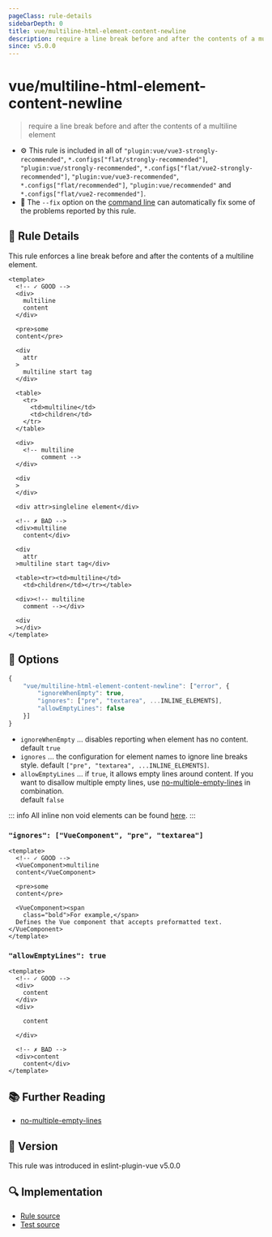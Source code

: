 ```yaml
---
pageClass: rule-details
sidebarDepth: 0
title: vue/multiline-html-element-content-newline
description: require a line break before and after the contents of a multiline element
since: v5.0.0
---
```


# vue/multiline-html-element-content-newline

> require a line break before and after the contents of a multiline element

- :gear: This rule is included in all of `"plugin:vue/vue3-strongly-recommended"`, `*.configs["flat/strongly-recommended"]`, `"plugin:vue/strongly-recommended"`, `*.configs["flat/vue2-strongly-recommended"]`, `"plugin:vue/vue3-recommended"`, `*.configs["flat/recommended"]`, `"plugin:vue/recommended"` and `*.configs["flat/vue2-recommended"]`.
- :wrench: The `--fix` option on the [command line](https://eslint.org/docs/user-guide/command-line-interface#fixing-problems) can automatically fix some of the problems reported by this rule.

## :book: Rule Details

This rule enforces a line break before and after the contents of a multiline element.

<eslint-code-block fix :rules="{'vue/multiline-html-element-content-newline': ['error']}">

```vue
<template>
  <!-- ✓ GOOD -->
  <div>
    multiline
    content
  </div>

  <pre>some
  content</pre>

  <div
    attr
  >
    multiline start tag
  </div>

  <table>
    <tr>
      <td>multiline</td>
      <td>children</td>
    </tr>
  </table>

  <div>
    <!-- multiline
         comment -->
  </div>

  <div
  >
  </div>

  <div attr>singleline element</div>

  <!-- ✗ BAD -->
  <div>multiline
    content</div>

  <div
    attr
  >multiline start tag</div>
  
  <table><tr><td>multiline</td>
    <td>children</td></tr></table>
  
  <div><!-- multiline
    comment --></div>

  <div
  ></div>
</template>
```

</eslint-code-block>

## :wrench: Options

```js
{
    "vue/multiline-html-element-content-newline": ["error", {
        "ignoreWhenEmpty": true,
        "ignores": ["pre", "textarea", ...INLINE_ELEMENTS],
        "allowEmptyLines": false
    }]
}
```

- `ignoreWhenEmpty` ... disables reporting when element has no content.
    default `true`
- `ignores` ... the configuration for element names to ignore line breaks style.
    default `["pre", "textarea", ...INLINE_ELEMENTS]`.
- `allowEmptyLines` ... if `true`, it allows empty lines around content. If you want to disallow multiple empty lines, use [no-multiple-empty-lines] in combination.  
    default `false`

::: info
  All inline non void elements can be found [here](https://github.com/vuejs/eslint-plugin-vue/blob/master/lib/utils/inline-non-void-elements.json).
:::

### `"ignores": ["VueComponent", "pre", "textarea"]`

<eslint-code-block fix :rules="{'vue/multiline-html-element-content-newline': ['error', { ignores: ['VueComponent', 'pre', 'textarea'] }]}">

```vue
<template>
  <!-- ✓ GOOD -->
  <VueComponent>multiline
  content</VueComponent>

  <pre>some
  content</pre>

  <VueComponent><span
    class="bold">For example,</span>
  Defines the Vue component that accepts preformatted text.</VueComponent>
</template>
```

</eslint-code-block>

### `"allowEmptyLines": true`

<eslint-code-block fix :rules="{'vue/multiline-html-element-content-newline': ['error', { allowEmptyLines: true }]}">

```vue
<template>
  <!-- ✓ GOOD -->
  <div>
    content
  </div>
  <div>

    content

  </div>

  <!-- ✗ BAD -->
  <div>content
    content</div>
</template>
```

</eslint-code-block>

## :books: Further Reading

- [no-multiple-empty-lines]

[no-multiple-empty-lines]: https://eslint.org/docs/rules/no-multiple-empty-lines

## :rocket: Version

This rule was introduced in eslint-plugin-vue v5.0.0

## :mag: Implementation

- [Rule source](https://github.com/vuejs/eslint-plugin-vue/blob/master/lib/rules/multiline-html-element-content-newline.js)
- [Test source](https://github.com/vuejs/eslint-plugin-vue/blob/master/tests/lib/rules/multiline-html-element-content-newline.js)
